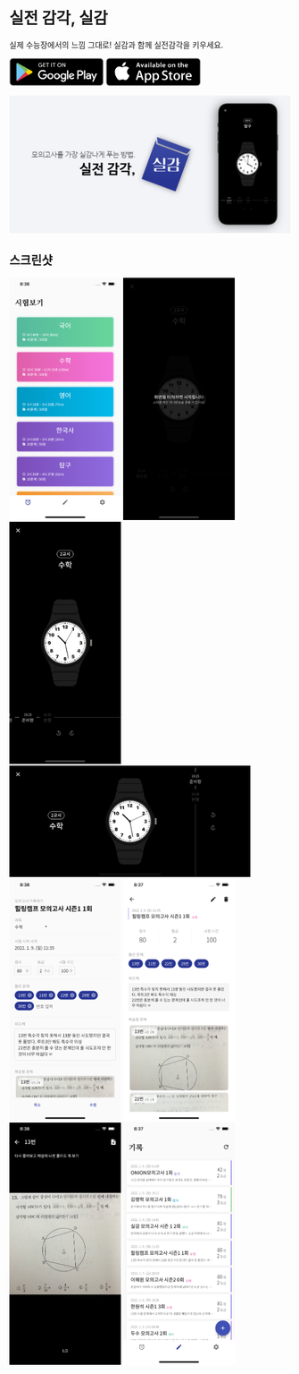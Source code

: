 # 실전 감각, 실감

실제 수능장에서의 느낌 그대로! 실감과 함께 실전감각을 키우세요.

[<img src="markdown_assets/download_google_play.png" height="50"/>](https://play.google.com/store/apps/details?id=com.seunghyun.silgam)
[<img src="markdown_assets/download_app_store.png" height="50"/>](https://apps.apple.com/us/app/%EC%8B%A4%EC%A0%84-%EA%B0%90%EA%B0%81-%EC%8B%A4%EA%B0%90/id1598576852)

<img src="markdown_assets/feature_graphic.png" width="800"/>

## 스크린샷

<div>
  <img src="markdown_assets/1.png" width="200"/>
  <img src="markdown_assets/2.png" width="200"/>
  <img src="markdown_assets/3.png" width="200"/>
  <img src="markdown_assets/4.png" width="432"/>
  <img src="markdown_assets/5.png" width="200"/>
  <img src="markdown_assets/6.png" width="200"/>
  <img src="markdown_assets/7.png" width="200"/>
  <img src="markdown_assets/8.png" width="200"/>
</div>

